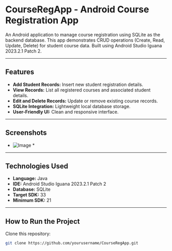 # CourseRegApp - Android Course Registration App

An Android application to manage course registration using SQLite as the backend database. This app demonstrates CRUD operations (Create, Read, Update, Delete) for student course data. Built using Android Studio Iguana 2023.2.1 Patch 2.

---

## Features

- **Add Student Records:** Insert new student registration details.
- **View Records:** List all registered courses and associated student details.
- **Edit and Delete Records:** Update or remove existing course records.
- **SQLite Integration:** Lightweight local database storage.
- **User-Friendly UI:** Clean and responsive interface.

---

## Screenshots

* ![Image](https://github.com/user-attachments/assets/c2a62b12-7c5a-4489-ba22-0ce327f6579b) *

---

## Technologies Used

- **Language:** Java
- **IDE:** Android Studio Iguana 2023.2.1 Patch 2
- **Database:** SQLite
- **Target SDK:** 33
- **Minimum SDK:** 21

---

## How to Run the Project

   Clone this repository:
   ```bash
   git clone https://github.com/yourusername/CourseRegApp.git
